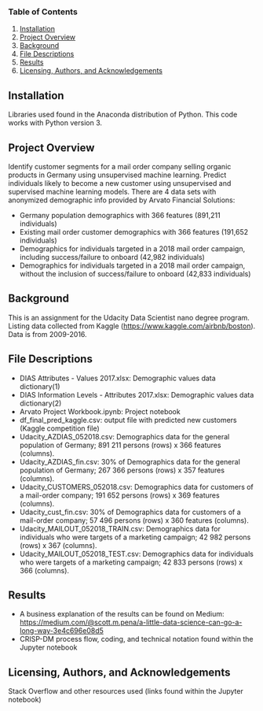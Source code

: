 ### Table of Contents

1. [Installation](#installation)
2. [Project Overview](#overview)
3. [Background](#background)
4. [File Descriptions](#descriptions)
5. [Results](#results)
6. [Licensing, Authors, and Acknowledgements](#licensing)

## Installation<a name="installation"></a>

Libraries used found in the Anaconda distribution of Python. This code works with Python version 3.

## Project Overview<a name="overview"></a>
Identify customer segments for a mail order company selling organic products in Germany using unsupervised machine learning. Predict individuals likely to become a new customer using unsupervised and supervised machine learning models. There are 4 data sets with anonymized demographic info provided by Arvato Financial Solutions: 
- Germany population demographics with 366 features (891,211 individuals)
- Existing mail order customer demographics with 366 features (191,652 individuals)
- Demographics for individuals targeted in a 2018 mail order campaign, including success/failure to onboard (42,982 individuals)
- Demographics for individuals targeted in a 2018 mail order campaign, without the inclusion of success/failure to onboard (42,833 individuals)

## Background<a name="background"></a> 
This is an assignment for the Udacity Data Scientist nano degree program. 
Listing data collected from Kaggle (https://www.kaggle.com/airbnb/boston). Data is from 2009-2016. 

## File Descriptions<a name="descriptions"></a> 
- DIAS Attributes - Values 2017.xlsx: Demographic values data dictionary(1)
- DIAS Information Levels - Attributes 2017.xlsx: Demographic values data dictionary(2)
- Arvato Project Workbook.ipynb: Project notebook
- df_final_pred_kaggle.csv: output file with predicted new customers (Kaggle competition file)
- Udacity_AZDIAS_052018.csv: Demographics data for the general population of Germany; 891 211 persons (rows) x 366 features (columns).
- Udacity_AZDIAS_fin.csv: 30% of Demographics data for the general population of Germany; 267 366 persons (rows) x 357 features (columns).
- Udacity_CUSTOMERS_052018.csv: Demographics data for customers of a mail-order company; 191 652 persons (rows) x 369 features (columns).
- Udacity_cust_fin.csv: 30% of Demographics data for customers of a mail-order company; 57 496 persons (rows) x 360 features (columns).
- Udacity_MAILOUT_052018_TRAIN.csv: Demographics data for individuals who were targets of a marketing campaign; 42 982 persons (rows) x 367 (columns).
- Udacity_MAILOUT_052018_TEST.csv: Demographics data for individuals who were targets of a marketing campaign; 42 833 persons (rows) x 366 (columns).

## Results<a name="results"></a> 
- A business explanation of the results can be found on Medium: https://medium.com/@scott.m.pena/a-little-data-science-can-go-a-long-way-3e4c696e08d5
- CRISP-DM process flow, coding, and technical notation found within the Jupyter notebook

## Licensing, Authors, and Acknowledgements<a name="licensing"></a> 
Stack Overflow and other resources used (links found within the Jupyter notebook)
